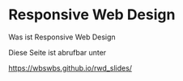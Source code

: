
# Responsive Web Design

Was ist Responsive Web Design

Diese Seite ist abrufbar unter

https://wbswbs.github.io/rwd_slides/
